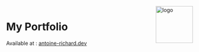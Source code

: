 <img src="https://antoine-richard.dev/logo192.png" width="100" align="right" alt="logo">

# My Portfolio
Available at : [antoine-richard.dev](https://www.antoine-richard.dev)
